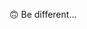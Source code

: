 🙃 Be different...

<!---
tricache/tricache is a ✨ special ✨ repository because its `README.md` (this file) appears on your GitHub profile.
You can click the Preview link to take a look at your changes.
--->
